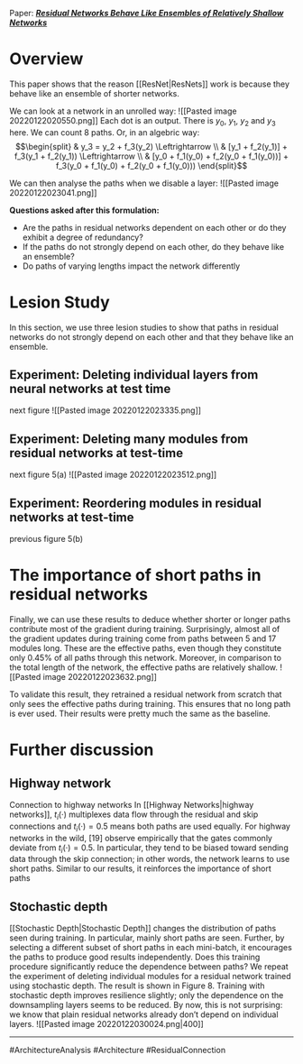 Paper: [***Residual Networks Behave Like Ensembles of Relatively Shallow Networks***](https://arxiv.org/pdf/1605.06431.pdf)

# Overview
This paper shows that the reason [[ResNet|ResNets]] work is because they behave like an ensemble of shorter networks.

We can look at a network in an unrolled way:
![[Pasted image 20220122020550.png]]
Each dot is an output. There is $y_0$, $y_1$, $y_2$ and $y_3$ here. We can count 8 paths.
Or, in an algebric way:
$$\begin{split}
& y_3 = y_2 + f_3(y_2) \Leftrightarrow  \\
& [y_1 + f_2(y_1)] + f_3(y_1 + f_2(y_1)) \Leftrightarrow \\
& [y_0 + f_1(y_0) + f_2(y_0 + f_1(y_0))] + f_3(y_0 + f_1(y_0) + f_2(y_0 + f_1(y_0)))
\end{split}$$

We can then analyse the paths when we disable a layer:
![[Pasted image 20220122023041.png]]

**Questions asked after this formulation:**
- Are the paths in residual networks dependent on each other or do they exhibit a degree of redundancy?
- If the paths do not strongly depend on each other, do they behave like an ensemble? 
- Do paths of varying lengths impact the network differently


# Lesion Study
In this section, we use three lesion studies to show that paths in residual networks do not strongly depend on each other and that they behave like an ensemble.


## Experiment: Deleting individual layers from neural networks at test time
next figure
![[Pasted image 20220122023335.png]]

##  Experiment: Deleting many modules from residual networks at test-time
next figure 5(a)
![[Pasted image 20220122023512.png]]

## Experiment: Reordering modules in residual networks at test-time
previous figure 5(b)


# The importance of short paths in residual networks
Finally, we can use these results to deduce whether shorter or longer paths contribute most of the gradient during training.
Surprisingly, almost all of the gradient updates during training come from paths between 5 and 17 modules long. These are the effective paths, even though they constitute only 0.45% of all paths through this network. Moreover, in comparison to the total length of the network, the effective paths are relatively shallow.
![[Pasted image 20220122023632.png]]


To validate this result, they retrained a residual network from scratch that only sees the effective paths during training. This ensures that no long path is ever used. Their results were pretty much the same as the baseline.


# Further discussion
## Highway network
Connection to highway networks In [[Highway Networks|highway networks]], $t_i(·)$ multiplexes data flow through the residual and skip connections and $t_i(·) = 0.5$ means both paths are used equally. For highway networks in the wild, [19] observe empirically that the gates commonly deviate from $t_i(·) = 0.5$. In particular, they tend to be biased toward sending data through the skip connection; in other words, the network learns to use short paths. Similar to our results, it reinforces the importance of short paths

## Stochastic depth
[[Stochastic Depth|Stochastic Depth]] changes the distribution of paths seen during training. In particular, mainly short paths are seen. Further, by selecting a different subset of short paths in each mini-batch, it encourages the paths to produce good results independently.
Does this training procedure significantly reduce the dependence between paths? We repeat the experiment of deleting individual modules for a residual network trained using stochastic depth. The result is shown in Figure 8. Training with stochastic depth improves resilience slightly; only the dependence on the downsampling layers seems to be reduced. By now, this is not surprising: we know that plain residual networks already don’t depend on individual layers.
![[Pasted image 20220122030024.png|400]]

___
#ArchitectureAnalysis #Architecture #ResidualConnection 